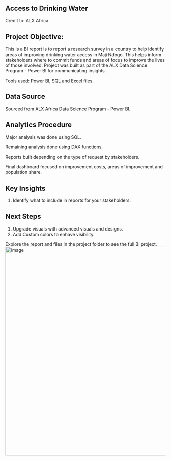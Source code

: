 ## Access to Drinking Water
Credit to: ALX Africa


## Project Objective:
This is a BI report is to report a research survey in a country to help identify areas of improving drinking water access in Maji Ndogo.
This helps inform stakeholders where to commit funds and areas of focus to improve the lives of those involved. Project was built as part of the ALX Data Science Program - Power BI for communicating insights.

Tools used: Power BI, SQL and Excel files.


## Data Source 
Sourced from ALX Africa Data Science Program - Power BI.


## Analytics Procedure 
Major analysis was done using SQL.

Remaining analysis done using DAX functions.

Reports built depending on the type of request by stakeholders.

Final dashboard focused on improvement costs, areas of improvement and population share.


## Key Insights 
1. Identify what to include in reports for your stakeholders.


## Next Steps 
1. Upgrade visuals with advanced visuals and designs.
2. Add Custom colors to enhave visibility.

Explore the report and files in the project folder to see the full BI project.
<img width="953" height="655" alt="image" src="https://github.com/user-attachments/assets/e1c822b7-dad6-4d41-a4fa-54a23ca7c5c1" />